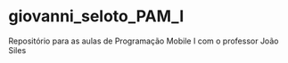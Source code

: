 # giovanni_seloto_PAM_I
Repositório para as aulas de Programação Mobile I com o professor João Siles
